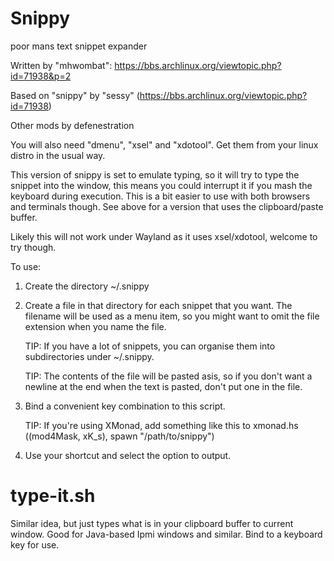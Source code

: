 # Snippy

poor mans text snippet expander

Written by "mhwombat": https://bbs.archlinux.org/viewtopic.php?id=71938&p=2
 
Based on "snippy" by "sessy" 
 (https://bbs.archlinux.org/viewtopic.php?id=71938)

Other mods by defenestration

You will also need "dmenu", "xsel" and "xdotool". Get them from your linux
 distro in the usual way.

This version of snippy is set to emulate typing, so it will try to type the snippet into the window, this means you could interrupt it if you mash the keyboard during execution.  This is a bit easier to use with both browsers and terminals though. See above for a version that uses the clipboard/paste buffer.

Likely this will not work under Wayland as it uses xsel/xdotool, welcome to try though. 

To use:

1. Create the directory ~/.snippy
2. Create a file in that directory for each snippet that you want. The filename will be used as a menu item, so you might want to omit the file extension when you name the file. 

    TIP: If you have a lot of snippets, you can organise them into 
    subdirectories under ~/.snippy.

    TIP: The contents of the file will be pasted asis, so if you 
    don't want a newline at the end when the text is pasted, don't
    put one in the file.
3. Bind a convenient key combination to this script.

    TIP: If you're using XMonad, add something like this to xmonad.hs
      ((mod4Mask, xK_s), spawn "/path/to/snippy")
4. Use your shortcut and select the option to output.

# type-it.sh

Similar idea, but just types what is in your clipboard buffer to current window. Good for Java-based Ipmi windows and similar. 
Bind to a keyboard key for use.
